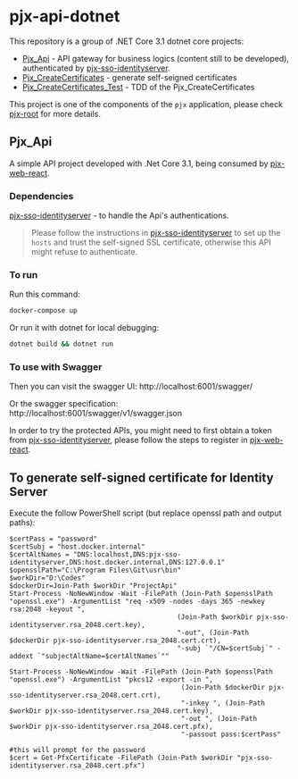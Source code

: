 # pjx-api-dotnet

This repository is a group of .NET Core 3.1 dotnet core projects:

- [Pjx_Api](https://github.com/mikelau13/pjx-api-dotnet/blob/master/src/Pjx_Api) - API gateway for business logics (content still to be developed), authenticated by [pjx-sso-identityserver](https://github.com/mikelau13/pjx-sso-identityserver).
- [Pjx_CreateCertificates](https://github.com/mikelau13/pjx-api-dotnet/blob/master/src/Pjx_CreateCertificates) - generate self-seigned certificates
- [Pjx_CreateCertificates_Test](https://github.com/mikelau13/pjx-api-dotnet/blob/master/src/Pjx_CreateCertificates_Test) - TDD of the Pjx_CreateCertificates

This project is one of the components of the `pjx` application, please check [pjx-root](https://github.com/mikelau13/pjx-root) for more details.

## Pjx_Api

A simple API project developed with .Net Core 3.1, being consumed by [pjx-web-react](https://github.com/mikelau13/pjx-web-react).


### Dependencies

[pjx-sso-identityserver](https://github.com/mikelau13/pjx-sso-identityserver) - to handle the Api's authentications.

> Please follow the instructions in [pjx-sso-identityserver](https://github.com/mikelau13/pjx-sso-identityserver) to set up the `hosts` and trust the self-signed SSL certificate, otherwise this API might refuse to authenticate.


### To run

Run this command:

```bash
docker-compose up
```

Or run it with dotnet for local debugging:

```bash
dotnet build && dotnet run
```

### To use with Swagger

Then you can visit the swagger UI: http://localhost:6001/swagger/

Or the swagger specification: http://localhost:6001/swagger/v1/swagger.json

In order to try the protected APIs, you  might need to first obtain a token from [pjx-sso-identityserver](https://github.com/mikelau13/pjx-sso-identityserver), please follow the steps to register in [pjx-web-react](https://github.com/mikelau13/pjx-web-react).


## To generate self-signed certificate for Identity Server

Execute the follow PowerShell script (but replace openssl path and output paths):

```
$certPass = "password"
$certSubj = "host.docker.internal"
$certAltNames = "DNS:localhost,DNS:pjx-sso-identityserver,DNS:host.docker.internal,DNS:127.0.0.1"
$opensslPath="C:\Program Files\Git\usr\bin"
$workDir="D:\Codes"
$dockerDir=Join-Path $workDir "ProjectApi"
Start-Process -NoNewWindow -Wait -FilePath (Join-Path $opensslPath "openssl.exe") -ArgumentList "req -x509 -nodes -days 365 -newkey rsa:2048 -keyout ",
                                          (Join-Path $workDir pjx-sso-identityserver.rsa_2048.cert.key),
                                          "-out", (Join-Path $dockerDir pjx-sso-identityserver.rsa_2048.cert.crt),
                                          "-subj `"/CN=$certSubj`" -addext `"subjectAltName=$certAltNames`""
										  
Start-Process -NoNewWindow -Wait -FilePath (Join-Path $opensslPath "openssl.exe") -ArgumentList "pkcs12 -export -in ", 
                                           (Join-Path $dockerDir pjx-sso-identityserver.rsa_2048.cert.crt),
                                           "-inkey ", (Join-Path $workDir pjx-sso-identityserver.rsa_2048.cert.key),
                                           "-out ", (Join-Path $workDir pjx-sso-identityserver.rsa_2048.cert.pfx),
                                           "-passout pass:$certPass"							   
										   
#this will prompt for the password
$cert = Get-PfxCertificate -FilePath (Join-Path $workDir "pjx-sso-identityserver.rsa_2048.cert.pfx") 
```
